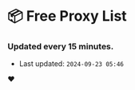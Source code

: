 # :package: Free Proxy List
### Updated every 15 minutes.

- Last updated: `2024-09-23 05:46`

:heart:
